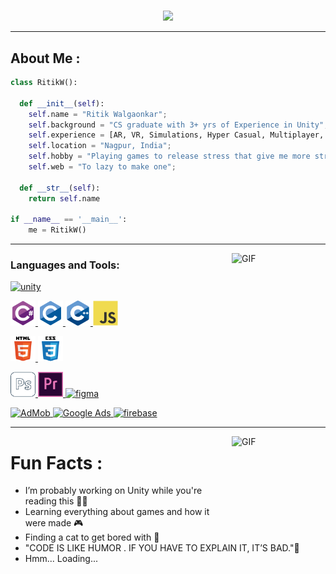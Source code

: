 # 

<p align="center">
  <img src="https://readme-typing-svg.herokuapp.com?color=%2336BCF7&center=true&vCenter=true&lines=Hello%2C+Welcome+to+my+Github+Page.;I+am+Writik.;"></a>
</p>

---
##  About Me :

```python
class RitikW():
    
  def __init__(self):
    self.name = "Ritik Walgaonkar";
    self.background = "CS graduate with 3+ yrs of Experience in Unity";
    self.experience = [AR, VR, Simulations, Hyper Casual, Multiplayer, First Person Shooter, Puzzle];
    self.location = "Nagpur, India";
    self.hobby = "Playing games to release stress that give me more stress";
    self.web = "To lazy to make one";
  
  def __str__(self):
    return self.name

if __name__ == '__main__':
    me = RitikW()

```
---
<img align="right" alt="GIF" height="125px" width="150px" src="https://c.tenor.com/P7zWdgA3E2EAAAAi/spunchbob-the-g.gif" />
<h3 align="left">Languages and Tools:</h3>
<p align="left">

<a href="https://unity.com/" target="_blank" rel="noreferrer"> <img  src="https://store-speedtree-com.exactdn.com/site-assets/uploads/Unity-Logo-White.png?strip=all&lossy=1&quality=73&w=2560&ssl=1" alt="unity" width="70" height="40"/> </a>

<a href="https://www.w3schools.com/cs/" target="_blank" rel="noreferrer"> <img src="https://raw.githubusercontent.com/devicons/devicon/master/icons/csharp/csharp-original.svg" alt="csharp" width="40" height="40"/> </a>
<a href="https://www.w3schools.com/c/" target="_blank" rel="noreferrer"> <img  src="https://raw.githubusercontent.com/devicons/devicon/master/icons/c/c-original.svg" alt="c" width="40" height="40"/> </a> 
<a href="https://www.w3schools.com/cpp/" target="_blank" rel="noreferrer"> <img src="https://raw.githubusercontent.com/devicons/devicon/master/icons/cplusplus/cplusplus-original.svg" alt="cplusplus" width="40" height="40"/> </a> 
<a href="https://developer.mozilla.org/en-US/docs/Web/JavaScript" target="_blank" rel="noreferrer"> <img src="https://raw.githubusercontent.com/devicons/devicon/master/icons/javascript/javascript-original.svg" alt="javascript" width="40" height="40"/> </a>

<a href="https://www.w3.org/html/" target="_blank" rel="noreferrer"> <img src="https://raw.githubusercontent.com/devicons/devicon/master/icons/html5/html5-original-wordmark.svg" alt="html5" width="40" height="40"/> </a>
<a href="https://www.w3schools.com/css/" target="_blank" rel="noreferrer"> <img src="https://raw.githubusercontent.com/devicons/devicon/master/icons/css3/css3-original-wordmark.svg" alt="css3" width="40" height="40"/> </a>  

<a href="https://www.photoshop.com/en" target="_blank" rel="noreferrer"> <img src="https://raw.githubusercontent.com/devicons/devicon/master/icons/photoshop/photoshop-line.svg" alt="photoshop" width="40" height="40"/> </a>
<a href="https://www.adobe.com/in/products/premiere.html" target="_blank" rel="noreferrer"> <img src="https://raw.githubusercontent.com/devicons/devicon/master/icons/premierepro/premierepro-original.svg" alt="premier" width="40" height="40"/> </a>
<a href="https://www.figma.com/" target="_blank" rel="noreferrer"> <img src="https://www.vectorlogo.zone/logos/figma/figma-icon.svg" alt="figma" width="40" height="40"/> </a>

<a href="https://admob.google.com/" target="_blank" rel="noreferrer"> <img src="https://www.vectorlogo.zone/logos/google_admob/google_admob-icon.svg" alt="AdMob" width="40" height="40"/> </a>
<a href="https://ads.google.com/" target="_blank" rel="noreferrer"> <img src="https://www.vectorlogo.zone/logos/google_ads/google_ads-icon.svg" alt="Google Ads" width="40" height="40"/> </a>
<a href="https://firebase.google.com/" target="_blank" rel="noreferrer"> <img src="https://www.vectorlogo.zone/logos/firebase/firebase-icon.svg" alt="firebase" width="40" height="40"/> </a>
</p>

---

<img align="right" alt="GIF" height="125px" width="150px" src="https://c.tenor.com/fYg91qBpDdgAAAAi/bongo-cat-transparent.gif" />


# Fun Facts : 
- I’m probably working on Unity while you're reading this 👨‍💻
- Learning everything about games and how it were made 🎮
- Finding a cat to get bored with 🐾
- "CODE IS LIKE HUMOR . IF YOU HAVE TO EXPLAIN IT, IT’S BAD."📖
- Hmm... Loading...

